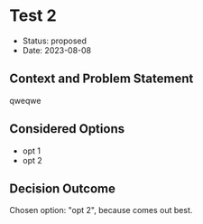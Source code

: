 # Test 2

* Status: proposed
* Date: 2023-08-08

## Context and Problem Statement

qweqwe

## Considered Options

* opt 1
* opt 2

## Decision Outcome

Chosen option: "opt 2", because comes out best.
